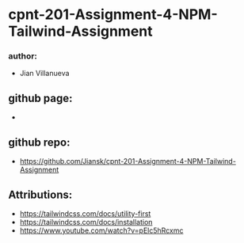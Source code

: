 # cpnt-201-Assignment-4-NPM-Tailwind-Assignment
### author:
- Jian Villanueva
## github page: 
-
## github repo:
- https://github.com/Jiansk/cpnt-201-Assignment-4-NPM-Tailwind-Assignment
## Attributions:
- https://tailwindcss.com/docs/utility-first
- https://tailwindcss.com/docs/installation
- https://www.youtube.com/watch?v=pElc5hRcxmc
